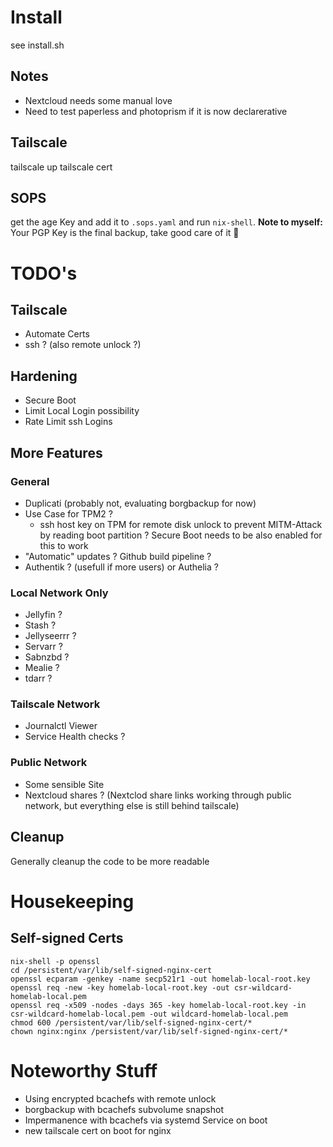 # Install
see install.sh

## Notes
- Nextcloud needs some manual love
- Need to test paperless and photoprism if it is now declarerative

## Tailscale
tailscale up
tailscale cert <domain-name>

## SOPS
get the age Key and add it to ```.sops.yaml```
and run ```nix-shell```. **Note to myself:** Your PGP Key is the final backup, take good care of it 🙂

# TODO's

## Tailscale
- Automate Certs
- ssh ? (also remote unlock ?)

## Hardening
- Secure Boot
- Limit Local Login possibility
- Rate Limit ssh Logins

## More Features
### General
- Duplicati (probably not, evaluating borgbackup for now)
- Use Case for TPM2 ?
  - ssh host key on TPM for remote disk unlock to prevent MITM-Attack by reading boot partition ? Secure Boot needs to be also enabled for this to work
- "Automatic" updates ? Github build pipeline ?
- Authentik ? (usefull if more users) or Authelia ?
### Local Network Only
- Jellyfin ?
- Stash ?
- Jellyseerrr ?
- Servarr ?
- Sabnzbd ?
- Mealie ?
- tdarr ?

### Tailscale Network
- Journalctl Viewer
- Service Health checks ?

### Public Network
- Some sensible Site
- Nextcloud shares ? (Nextclod share links working through public network, but everything else is still behind tailscale)

## Cleanup
Generally cleanup the code to be more readable

# Housekeeping

## Self-signed Certs
````
nix-shell -p openssl
cd /persistent/var/lib/self-signed-nginx-cert
openssl ecparam -genkey -name secp521r1 -out homelab-local-root.key
openssl req -new -key homelab-local-root.key -out csr-wildcard-homelab-local.pem
openssl req -x509 -nodes -days 365 -key homelab-local-root.key -in csr-wildcard-homelab-local.pem -out wildcard-homelab-local.pem
chmod 600 /persistent/var/lib/self-signed-nginx-cert/*
chown nginx:nginx /persistent/var/lib/self-signed-nginx-cert/*
````

# Noteworthy Stuff
- Using encrypted bcachefs with remote unlock
- borgbackup with bcachefs subvolume snapshot
- Impermanence with bcachefs via systemd Service on boot
- new tailscale cert on boot for nginx
